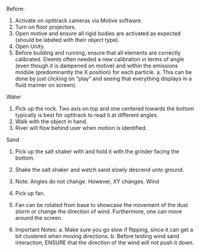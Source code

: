 Before:
1. Activate on optitrack cameras via Motive software.
2. Turn on floor projectors.
3. Open motive and ensure all rigid bodies are activated as expected (should be
labeled with their object type).
4. Open Unity.
5. Before building and running, ensure that all elements are correctly calibrated.
Eleents often needed a new calibration in terms of angle (even though it is
dampened on motive) and within the emissions module (predominantly the X
position) for each particle.
a. This can be done by just clicking on “play” and seeing that everything
displays in a fluid manner on screen).

Water
1. Pick up the rock. Two axis on top and one centered towards the bottom typically
is best for optitrack to read it at different angles.
2. Walk with the object in hand.
3. River will flow behind user when motion is identified.

Sand
1. Pick up the salt shaker with and hold it with the grinder facing the bottom.
2. Shake the salt shaker and watch sand slowly descend unto ground.

3. Note: Angles do not change. However, XY changes.
Wind
1. Pick up fan.
2. Fan can be rotated from base to showcase the movement of the dust storm or
change the direction of wind. Furthermore, one can move around the screen.
3. Important Notes:
a. Make sure you go slow if flipping, since it can get a bit clustered when
moving directions.
b. Before testing wind sand interaction, ENSURE that the direction of the
wind will not push it down.
